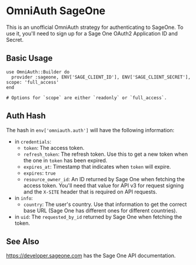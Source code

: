 # OmniAuth SageOne

This is an unofficial OmniAuth strategy for authenticating to SageOne. To use it, you'll need to sign up for a Sage One OAuth2 Application ID and Secret.

## Basic Usage

    use OmniAuth::Builder do
      provider :sageone, ENV['SAGE_CLIENT_ID'], ENV['SAGE_CLIENT_SECRET'], scope: 'full_access'
    end

    # Options for `scope` are either `readonly` or `full_access`.
    
## Auth Hash

The hash in `env['omniauth.auth']` will have the following information:

- in `credentials`:
  - `token`: The access token.
  - `refresh_token`: The refresh token. Use this to get a new token when the one in `token` has been expired.
  - `expires_at`: Timestamp that indicates when `token` will expire.
  - `expires`: `true`
  - `resource_owner_id`: An ID returned by Sage One when fetching the access token. You'll need that value for API v3
    for request signing and the `X-SITE` header that is required on API requests.
- in `info`:
  - `country`: The user's country. Use that information to get the correct base URL (Sage One has different ones for
    different countries).
- in `uid`: The `requested_by_id` returned by Sage One when fetching the token.

## See Also

https://developer.sageone.com has the Sage One API documentation.
